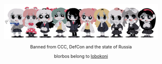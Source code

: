 ![# THEM](them2.png)
<p align="center">Banned from CCC, DefCon and the state of Russia</p>
<p align="center">blorbos belong to <a href="https://lobokoni.neocities.org/">lobokoni</a></p>

